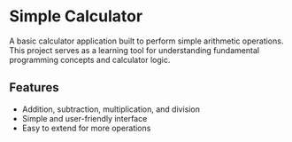 # Simple Calculator

A basic calculator application built to perform simple arithmetic operations. This project serves as a learning tool for understanding fundamental programming concepts and calculator logic.

## Features

- Addition, subtraction, multiplication, and division
- Simple and user-friendly interface
- Easy to extend for more operations
